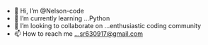 - 👋 Hi, I’m @Nelson-code
- 🌱 I’m currently learning ...Python
- 💞️ I’m looking to collaborate on ...enthusiastic coding community
- 📫 How to reach me ...sr630917@gmail.com

<!---
Nelson-code/Nelson-code is a ✨ special ✨ repository because its `README.md` (this file) appears on your GitHub profile.
You can click the Preview link to take a look at your changes.
--->
